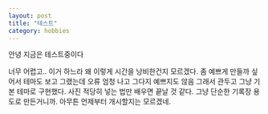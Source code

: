 ```yaml
---
layout: post
title: "테스트"
category: hobbies
---
```


안녕 지금은 테스트중이다 

너무 어렵고.. 이거 하느라 왜 이렇게 시간을 낭비한건지 모르겠다. 
좀 예쁘게 만들까 싶어서 테마도 보고 그랬는데 오류 엄청 나고 그다지 예쁘지도 않음
그래서 관두고 그냥 기본 테마로 구현했다.
사진 적당히 넣는 법만 배우면 끝날 것 같다. 그냥 단순한 기록장 용도로 만든거니까.
아무튼 언제부터 개시할지는 모르겠네.